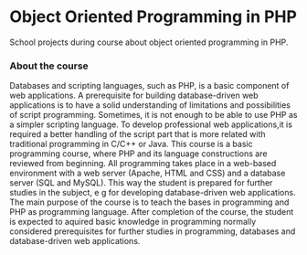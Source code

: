 # Object Oriented Programming in PHP
School projects during course about object oriented programming in PHP. 

<h3>About the course</h3>
Databases and scripting languages, such as PHP, is a basic component of web applications. A prerequisite for building database-driven web applications is to have a solid understanding of limitations and possibilities of script programming. Sometimes, it is not enough to be able to use PHP as a simpler scripting language. To develop professional web applications,it is required a better handling of the script part that is more related with traditional programming in C/C++ or Java. This course is a basic programming course, where PHP and its language constructions are reviewed from beginning. All programming takes place in a web-based environment with a web server (Apache, HTML and CSS) and a database server (SQL and MySQL). This way the student is prepared for further studies in the subject, e g for developing database-driven web applications. The main purpose of the course is to teach the bases in programming and PHP as programming language. After completion of the course, the student is expected to aquired basic knowledge in programming normally considered prerequisites for further studies in programming, databases and database-driven web applications. 
